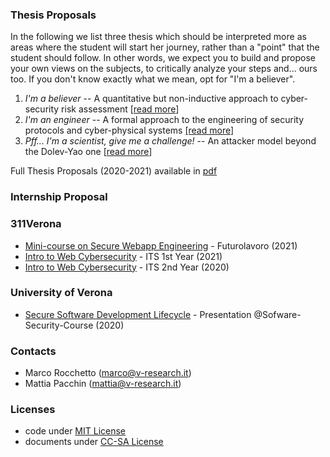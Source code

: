 ### Thesis Proposals

In the following we list three thesis which should be interpreted more as areas
where the student will start her journey, rather than a "point" that the
student should follow. In other words, we expect you to build and propose your
own views on the subjects, to critically analyze your steps and... ours too.
If you don't know exactly what we mean, opt for "I'm a believer".

1. *I'm a believer* -- A quantitative but non-inductive approach to cyber-security risk assessment \[[read more](./thesis/thesis-1.md)\]
2. *I'm an engineer* -- A formal approach to the engineering of security protocols and cyber-physical systems [\[read more](./thesis/thesis-2.md)\]
3. *Pff... I'm a scientist, give me a challenge!* -- An attacker model beyond the Dolev-Yao one \[[read more](./thesis/thesis-3.md)\]

Full Thesis Proposals (2020-2021) available in [pdf](./univr/v-research_thesis_2020-2021.pdf)

### Internship Proposal

### 311Verona
- [Mini-course on Secure Webapp Engineering](./futurolavoro_311Verona_2021) - Futurolavoro (2021)
- [Intro to Web Cybersecurity](./first_year_2021) - ITS 1st Year (2021)
- [Intro to Web Cybersecurity](./second_year_2020) - ITS 2nd Year (2020)

### University of Verona
- [Secure Software Development Lifecycle](./univr/lecture_univr_10Nov2020.pdf) - Presentation @Sofware-Security-Course (2020)

### Contacts
- Marco Rocchetto (marco@v-research.it)
- Mattia Pacchin (mattia@v-research.it)

### Licenses
- code under [MIT License](./LICENSE-code)
- documents under [CC-SA License](./LICENSE-docs)
